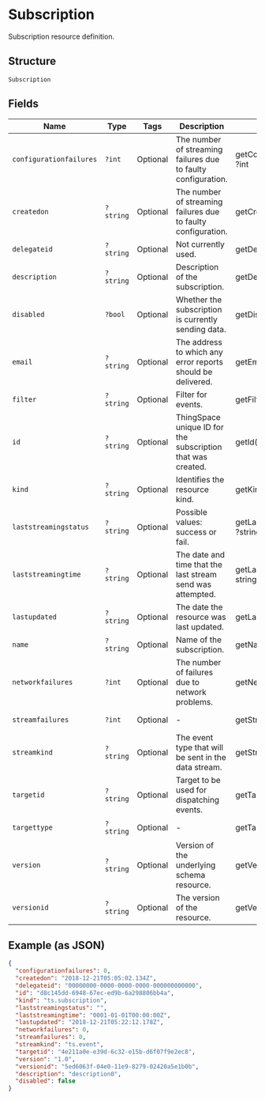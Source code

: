 
# Subscription

Subscription resource definition.

## Structure

`Subscription`

## Fields

| Name | Type | Tags | Description | Getter | Setter |
|  --- | --- | --- | --- | --- | --- |
| `configurationfailures` | `?int` | Optional | The number of streaming failures due to faulty configuration. | getConfigurationfailures(): ?int | setConfigurationfailures(?int configurationfailures): void |
| `createdon` | `?string` | Optional | The number of streaming failures due to faulty configuration. | getCreatedon(): ?string | setCreatedon(?string createdon): void |
| `delegateid` | `?string` | Optional | Not currently used. | getDelegateid(): ?string | setDelegateid(?string delegateid): void |
| `description` | `?string` | Optional | Description of the subscription. | getDescription(): ?string | setDescription(?string description): void |
| `disabled` | `?bool` | Optional | Whether the subscription is currently sending data. | getDisabled(): ?bool | setDisabled(?bool disabled): void |
| `email` | `?string` | Optional | The address to which any error reports should be delivered. | getEmail(): ?string | setEmail(?string email): void |
| `filter` | `?string` | Optional | Filter for events. | getFilter(): ?string | setFilter(?string filter): void |
| `id` | `?string` | Optional | ThingSpace unique ID for the subscription that was created. | getId(): ?string | setId(?string id): void |
| `kind` | `?string` | Optional | Identifies the resource kind. | getKind(): ?string | setKind(?string kind): void |
| `laststreamingstatus` | `?string` | Optional | Possible values: success or fail. | getLaststreamingstatus(): ?string | setLaststreamingstatus(?string laststreamingstatus): void |
| `laststreamingtime` | `?string` | Optional | The date and time that the last stream send was attempted. | getLaststreamingtime(): ?string | setLaststreamingtime(?string laststreamingtime): void |
| `lastupdated` | `?string` | Optional | The date the resource was last updated. | getLastupdated(): ?string | setLastupdated(?string lastupdated): void |
| `name` | `?string` | Optional | Name of the subscription. | getName(): ?string | setName(?string name): void |
| `networkfailures` | `?int` | Optional | The number of failures due to network problems. | getNetworkfailures(): ?int | setNetworkfailures(?int networkfailures): void |
| `streamfailures` | `?int` | Optional | - | getStreamfailures(): ?int | setStreamfailures(?int streamfailures): void |
| `streamkind` | `?string` | Optional | The event type that will be sent in the data stream. | getStreamkind(): ?string | setStreamkind(?string streamkind): void |
| `targetid` | `?string` | Optional | Target to be used for dispatching events. | getTargetid(): ?string | setTargetid(?string targetid): void |
| `targettype` | `?string` | Optional | - | getTargettype(): ?string | setTargettype(?string targettype): void |
| `version` | `?string` | Optional | Version of the underlying schema resource. | getVersion(): ?string | setVersion(?string version): void |
| `versionid` | `?string` | Optional | The version of the resource. | getVersionid(): ?string | setVersionid(?string versionid): void |

## Example (as JSON)

```json
{
  "configurationfailures": 0,
  "createdon": "2018-12-21T05:05:02.134Z",
  "delegateid": "00000000-0000-0000-0000-000000000000",
  "id": "d8c145dd-6948-67ec-ed9b-6a298806bb4a",
  "kind": "ts.subscription",
  "laststreamingstatus": "",
  "laststreamingtime": "0001-01-01T00:00:00Z",
  "lastupdated": "2018-12-21T05:22:12.178Z",
  "networkfailures": 0,
  "streamfailures": 0,
  "streamkind": "ts.event",
  "targetid": "4e211a0e-e39d-6c32-e15b-d6f07f9e2ec8",
  "version": "1.0",
  "versionid": "5ed6063f-04e0-11e9-8279-02420a5e1b0b",
  "description": "description0",
  "disabled": false
}
```

